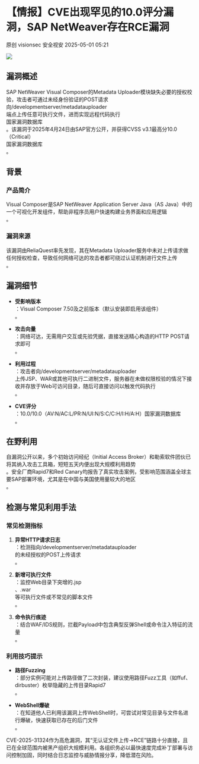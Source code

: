 #  【情报】CVE出现罕见的10.0评分漏洞，SAP NetWeaver存在RCE漏洞   
原创 visionsec  安全视安   2025-05-01 05:21  
  
![](https://mmbiz.qpic.cn/sz_mmbiz_png/Pf9NC3AaQF7ib5zib7TvpCSWM83gMQaZL5Shia0IXV5VicXPJBibC8fk78hmjUZXQkh2ZFmamym85ZPeobk5j3fZJXw/640?wx_fmt=png&from=appmsg "")  
##   
## 漏洞概述  
  
SAP NetWeaver Visual Composer的Metadata Uploader模块缺失必要的授权校验，攻击者可通过未经身份验证的POST请求向/developmentserver/metadatauploader  
端点上传任意可执行文件，进而实现远程代码执行  
国家漏洞数据库  
。该漏洞于2025年4月24日由SAP官方公开，并获得CVSS v3.1最高分10.0（Critical）  
国家漏洞数据库  
。  
## 背景  
### 产品简介  
  
Visual Composer是SAP NetWeaver Application Server Java（AS Java）中的一个可视化开发组件，帮助非程序员用户快速构建业务界面和应用逻辑  
。  
### 漏洞来源  
  
该漏洞由ReliaQuest率先发现，其在Metadata Uploader服务中未对上传请求做任何授权检查，导致任何网络可达的攻击者都可绕过认证机制进行文件上传  
。  
## 漏洞细节  
- **受影响版本**  
：Visual Composer 7.50及之前版本（默认安装即启用该组件）  
。  
  
- **攻击向量**  
：网络可达，无需用户交互或先验凭据，直接发送精心构造的HTTP POST请求即可   
。  
  
- **利用过程**  
：攻击者向/developmentserver/metadatauploader  
上传JSP、WAR或其他可执行二进制文件，服务器在未做权限校验的情况下接收并存放于Web可访问目录，随后可直接访问以触发代码执行  
。  
  
- **CVE评分**  
：10.0/10.0（AV:N/AC:L/PR:N/UI:N/S:C/C:H/I:H/A:H）国家漏洞数据库  
。  
  
## 在野利用  
  
自漏洞公开以来，多个初始访问经纪（Initial Access Broker）和勒索软件团伙已将其纳入攻击工具箱，短短五天内便出现大规模利用趋势  
。安全厂商Rapid7和Red Canary均报告了真实攻击案例，受影响范围涵盖全球主要SAP部署环境，尤其是在中国与美国使用量较大的地区  
。  
## 检测与常见利用手法  
### 常见检测指标  
1. **异常HTTP请求日志**  
：检测指向/developmentserver/metadatauploader  
的未经授权的POST上传请求  
。  
  
1. **新增可执行文件**  
：监控Web目录下突增的.jsp  
、.war  
等可执行文件或不常见的脚本文件  
。  
  
1. **命令执行痕迹**  
：结合WAF/IDS规则，拦截Payload中包含典型反弹Shell或命令注入特征的流量  
。  
  
### 利用技巧提示  
- **路径Fuzzing**  
：部分实例可能对上传路径做了二次封装，建议使用路径Fuzz工具（如ffuf、dirbuster）枚举隐藏的上传目录Rapid7  
。  
  
- **WebShell爆破**  
：在知道他人已利用该漏洞上传WebShell时，可尝试对常见目录与文件名进行爆破，快速获取已存在的后门文件  
。  
  
CVE-2025-31324作为高危漏洞，其“无认证文件上传→RCE”链路十分直接，且已在全球范围内被黑产组织大规模利用。各组织务必以最快速度完成补丁部署与访问控制加固，同时结合日志监控与威胁情报分享，降低潜在风险。  
  
